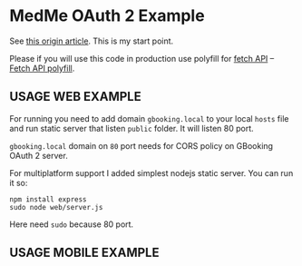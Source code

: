 # MedMe OAuth 2 Example

See [this origin article](https://www.sohamkamani.com/blog/javascript/2018-06-24-oauth-with-node-js/).
This is my start point.

Please if you will use this code in production use polyfill for [fetch API](https://developer.mozilla.org/ru/docs/Web/API/Fetch_API) – [Fetch API polyfill](https://github.com/github/fetch).

## USAGE WEB EXAMPLE

For running you need to add domain `gbooking.local` to your local `hosts` file and run static server that listen `public` folder.
It will listen 80 port.

`gbooking.local` domain on `80` port needs for CORS policy on GBooking OAuth 2 server.

For multiplatform support I added simplest nodejs static server. You can run it so:

````
npm install express
sudo node web/server.js
````

Here need `sudo` because 80 port.

## USAGE MOBILE EXAMPLE
